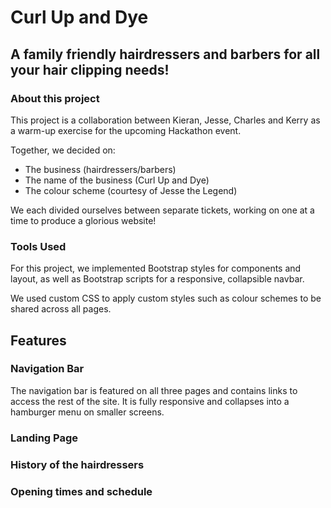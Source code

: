 # Curl Up and Dye

## A family friendly hairdressers and barbers for all your hair clipping needs!

### About this project

This project is a collaboration between Kieran, Jesse, Charles and Kerry as a warm-up exercise for the upcoming Hackathon event.

Together, we decided on:
- The business (hairdressers/barbers)
- The name of the business (Curl Up and Dye)
- The colour scheme (courtesy of Jesse the Legend)

We each divided ourselves between separate tickets, working on one at a time to produce a glorious website!

### Tools Used

For this project, we implemented Bootstrap styles for components and layout, as well as Bootstrap scripts for a responsive, collapsible navbar.

We used custom CSS to apply custom styles such as colour schemes to be shared across all pages.

## Features

### Navigation Bar

The navigation bar is featured on all three pages and contains links to access the rest of the site.  It is fully responsive and collapses into a hamburger menu on smaller screens.

### Landing Page

### History of the hairdressers

### Opening times and schedule